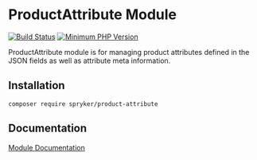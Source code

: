 # ProductAttribute Module
[![Build Status](https://travis-ci.org/spryker/product-attribute.svg)](https://travis-ci.org/spryker/product-attribute)
[![Minimum PHP Version](https://img.shields.io/badge/php-%3E%3D%207.2-8892BF.svg)](https://php.net/)

ProductAttribute module is for managing product attributes defined in the JSON fields as well as attribute meta information.

## Installation

```
composer require spryker/product-attribute
```

## Documentation

[Module Documentation](https://academy.spryker.com/developing_with_spryker/module_guide/products/product/product.html)
